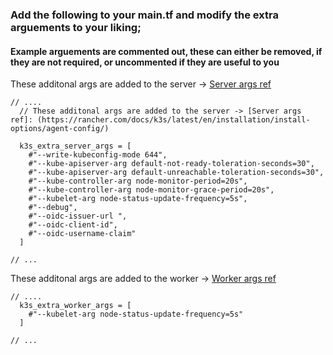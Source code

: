 
###  Add the following to your main.tf and modify the extra arguements to your liking;   

####   Example arguements are commented out, these can either be removed, if they are not required, or uncommented if they are useful to you 


These additonal args are added to the server -> [Server args ref](https://rancher.com/docs/k3s/latest/en/installation/install-options/agent-config/)

```
// ....
  // These additonal args are added to the server -> [Server args ref]: (https://rancher.com/docs/k3s/latest/en/installation/install-options/agent-config/)
  
  k3s_extra_server_args = [
    #"--write-kubeconfig-mode 644",
    #"--kube-apiserver-arg default-not-ready-toleration-seconds=30",
    #"--kube-apiserver-arg default-unreachable-toleration-seconds=30",
    #"--kube-controller-arg node-monitor-period=20s",
    #"--kube-controller-arg node-monitor-grace-period=20s",
    #"--kubelet-arg node-status-update-frequency=5s",
    #"--debug",
    #"--oidc-issuer-url ",
    #"--oidc-client-id",
    #"--oidc-username-claim"
  ]
  
// ...
```

These additonal args are added to the worker -> [Worker args ref](https://rancher.com/docs/k3s/latest/en/installation/install-options/agent-config/)

```
// ....
  k3s_extra_worker_args = [
    #"--kubelet-arg node-status-update-frequency=5s"
  ]

// ...
```
